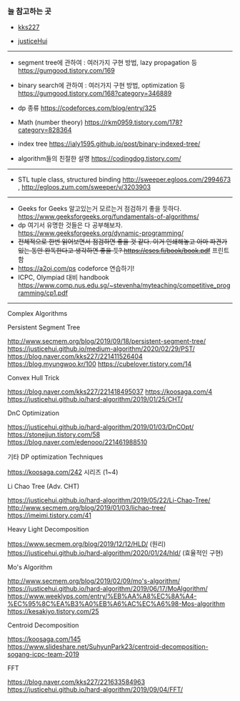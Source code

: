 ### 늘 참고하는 곳
- [kks227](https://blog.naver.com/kks227/221400640860)

- [justiceHui](https://justicehui.github.io/study/2019/03/25/AlgorithmSite/)
---

- segment tree에 관하여 : 여러가지 구현 방법, lazy propagation 등	 <https://gumgood.tistory.com/169>

- binary search에 관하여 : 여러가지 구현 방법, optimization 등	 <https://gumgood.tistory.com/168?category=346889>
  
- dp 종류		<https://codeforces.com/blog/entry/325>
  
- Math (number theory)		<https://rkm0959.tistory.com/178?category=828364>
 
- index tree		<https://ialy1595.github.io/post/binary-indexed-tree/>
   
- algorithm들의 친절한 설명    <https://codingdog.tistory.com/>

---

- STL tuple class, structured binding 	<http://sweeper.egloos.com/2994673> , <http://egloos.zum.com/sweeper/v/3203903>

---

- Geeks for Geeks 알고있는거 모르는거 점검하기 좋을 듯하다. <https://www.geeksforgeeks.org/fundamentals-of-algorithms/>
- dp 여기서 유명한 것들은 다 공부해보자. https://www.geeksforgeeks.org/dynamic-programming/
- ~~전체적으로 한번 읽어보면서 점검하면 좋을 것 같다. 이거 인쇄해놓고 아마 파견가있는 동안 완독한다고 생각하면 좋을 듯? <https://cses.fi/book/book.pdf>~~ 프린트함
- https://a2oj.com/ps codeforce 연습하기!
- ICPC, Olympiad 대비 handbook https://www.comp.nus.edu.sg/~stevenha/myteaching/competitive_programming/cp1.pdf

--- 
Complex Algorithms

Persistent Segment Tree

http://www.secmem.org/blog/2019/09/18/persistent-segment-tree/
https://justicehui.github.io/medium-algorithm/2020/02/29/PST/
https://blog.naver.com/kks227/221411526404
https://blog.myungwoo.kr/100
https://cubelover.tistory.com/14

Convex Hull Trick

https://blog.naver.com/kks227/221418495037
https://koosaga.com/4
https://justicehui.github.io/hard-algorithm/2019/01/25/CHT/

DnC Optimization

https://justicehui.github.io/hard-algorithm/2019/01/03/DnCOpt/
https://stonejjun.tistory.com/58
https://blog.naver.com/edenooo/221461988510

기타 DP optimization Techniques

https://koosaga.com/242 시리즈 (1~4)

Li Chao Tree (Adv. CHT)

https://justicehui.github.io/hard-algorithm/2019/05/22/Li-Chao-Tree/
http://www.secmem.org/blog/2019/01/03/lichao-tree/
https://imeimi.tistory.com/41

Heavy Light Decomposition

https://www.secmem.org/blog/2019/12/12/HLD/ (원리)
https://justicehui.github.io/hard-algorithm/2020/01/24/hld/ (효율적인 구현)

Mo's Algorithm

http://www.secmem.org/blog/2019/02/09/mo's-algorithm/
https://justicehui.github.io/hard-algorithm/2019/06/17/MoAlgorithm/
https://www.weeklyps.com/entry/%EB%AA%A8%EC%8A%A4-%EC%95%8C%EA%B3%A0%EB%A6%AC%EC%A6%98-Mos-algorithm
https://kesakiyo.tistory.com/25

Centroid Decomposition

https://koosaga.com/145
https://www.slideshare.net/SuhyunPark23/centroid-decomposition-sogang-icpc-team-2019

FFT

https://blog.naver.com/kks227/221633584963
https://justicehui.github.io/hard-algorithm/2019/09/04/FFT/
